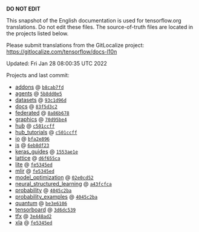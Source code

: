 __DO NOT EDIT__

This snapshot of the English documentation is used for tensorflow.org
translations. Do not edit these files. The source-of-truth files are located in
the projects listed below.

Please submit translations from the GitLocalize project: https://gitlocalize.com/tensorflow/docs-l10n

Updated: Fri Jan 28 08:00:35 UTC 2022

Projects and last commit:

- [addons](https://github.com/tensorflow/addons/tree/master/docs) @ <a href='https://github.com/tensorflow/addons/commit/b8cab7fd61af4f697a1cdae4f51c37c346b9c6f0'><code>b8cab7fd</code></a>
- [agents](https://github.com/tensorflow/agents/tree/master/docs) @ <a href='https://github.com/tensorflow/agents/commit/5b8dd0e589dab4c7d8ef28c3dfb99ba46d7d0f7d'><code>5b8dd0e5</code></a>
- [datasets](https://github.com/tensorflow/datasets/tree/master/docs) @ <a href='https://github.com/tensorflow/datasets/commit/93c1d96dee42b451038e9303166e4c7e83a26b82'><code>93c1d96d</code></a>
- [docs](https://github.com/tensorflow/docs/tree/master/site/en) @ <a href='https://github.com/tensorflow/docs/commit/83f5d3c231abc6b2f1a2eb069ca0cf61f7598bb4'><code>83f5d3c2</code></a>
- [federated](https://github.com/tensorflow/federated/tree/main/docs) @ <a href='https://github.com/tensorflow/federated/commit/8a86b6786ce7745b02e75409884d056b34589b8c'><code>8a86b678</code></a>
- [graphics](https://github.com/tensorflow/graphics/tree/master/tensorflow_graphics/g3doc) @ <a href='https://github.com/tensorflow/graphics/commit/70d95be41459f8d3abc1a687ac038839d142d533'><code>70d95be4</code></a>
- [hub](https://github.com/tensorflow/hub/tree/master/docs) @ <a href='https://github.com/tensorflow/hub/commit/c501ccff6be5fd32c35c1cb634125abce51bfc8b'><code>c501ccff</code></a>
- [hub_tutorials](https://github.com/tensorflow/hub/tree/master/examples/colab) @ <a href='https://github.com/tensorflow/hub/commit/c501ccff6be5fd32c35c1cb634125abce51bfc8b'><code>c501ccff</code></a>
- [io](https://github.com/tensorflow/io/tree/master/docs) @ <a href='https://github.com/tensorflow/io/commit/bfa2e89668a7ed9bb5e1b306543cec86bd4dafd9'><code>bfa2e896</code></a>
- [js](https://github.com/tensorflow/tfjs-website/tree/master/docs) @ <a href='https://github.com/tensorflow/tfjs-website/commit/6eb8df23e953c78a168362da791f850cb84fa2ad'><code>6eb8df23</code></a>
- [keras_guides](https://github.com/tensorflow/docs/tree/snapshot-keras/site/en/guide/keras) @ <a href='https://github.com/tensorflow/docs/commit/1553ae1e4a149be71703e2ee60173b3d1e0e8c00'><code>1553ae1e</code></a>
- [lattice](https://github.com/tensorflow/lattice/tree/master/docs) @ <a href='https://github.com/tensorflow/lattice/commit/d6f655ca11523bdf38a431a386bb7c0f9dc7aacb'><code>d6f655ca</code></a>
- [lite](https://github.com/tensorflow/tensorflow/tree/master/tensorflow/lite/g3doc) @ <a href='https://github.com/tensorflow/tensorflow/commit/fe5345ed0a56e9b6deb9b46b0ab1a99fc8934547'><code>fe5345ed</code></a>
- [mlir](https://github.com/tensorflow/tensorflow/tree/master/tensorflow/compiler/mlir/g3doc) @ <a href='https://github.com/tensorflow/tensorflow/commit/fe5345ed0a56e9b6deb9b46b0ab1a99fc8934547'><code>fe5345ed</code></a>
- [model_optimization](https://github.com/tensorflow/model-optimization/tree/master/tensorflow_model_optimization/g3doc) @ <a href='https://github.com/tensorflow/model-optimization/commit/02e0cd52982c52cd006a9f8f42808ab7a82bb3e3'><code>02e0cd52</code></a>
- [neural_structured_learning](https://github.com/tensorflow/neural-structured-learning/tree/master/g3doc) @ <a href='https://github.com/tensorflow/neural-structured-learning/commit/a43fcfca1f97ecc0ee99e688e5c8bf16c8fb6629'><code>a43fcfca</code></a>
- [probability](https://github.com/tensorflow/probability/tree/main/tensorflow_probability/g3doc) @ <a href='https://github.com/tensorflow/probability/commit/4045c2bac1b77f9550b2f773a6dfd385da5d67c1'><code>4045c2ba</code></a>
- [probability_examples](https://github.com/tensorflow/probability/tree/main/tensorflow_probability/examples/jupyter_notebooks) @ <a href='https://github.com/tensorflow/probability/commit/4045c2bac1b77f9550b2f773a6dfd385da5d67c1'><code>4045c2ba</code></a>
- [quantum](https://github.com/tensorflow/quantum/tree/master/docs) @ <a href='https://github.com/tensorflow/quantum/commit/be3e6106de81c9a219246707c071aad4a4af3692'><code>be3e6106</code></a>
- [tensorboard](https://github.com/tensorflow/tensorboard/tree/master/docs) @ <a href='https://github.com/tensorflow/tensorboard/commit/3d6dc539f2963c656aebc923cb09ebcb2e69ae4b'><code>3d6dc539</code></a>
- [tfx](https://github.com/tensorflow/tfx/tree/master/docs) @ <a href='https://github.com/tensorflow/tfx/commit/3e448ad2983228b6dccade8a75e2260a4539e404'><code>3e448ad2</code></a>
- [xla](https://github.com/tensorflow/tensorflow/tree/master/tensorflow/compiler/xla/g3doc) @ <a href='https://github.com/tensorflow/tensorflow/commit/fe5345ed0a56e9b6deb9b46b0ab1a99fc8934547'><code>fe5345ed</code></a>

